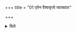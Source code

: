 +++
title = "01 एतेन वैश्वसृजो व्याख्यातः"

+++

<details><summary>थिते</summary>

एतेन वैश्वसृजो व्याख्यातः १
</details>
